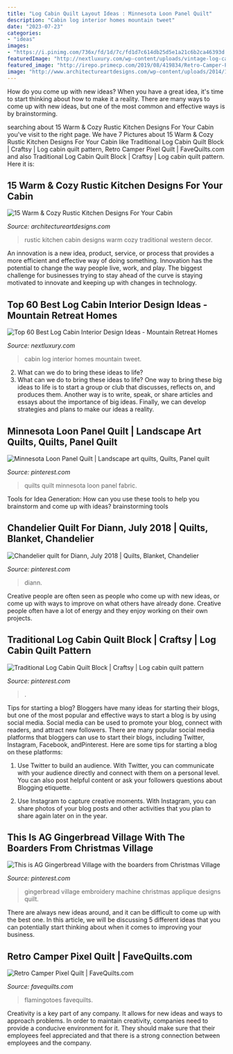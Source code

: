 ```yaml
---
title: "Log Cabin Quilt Layout Ideas : Minnesota Loon Panel Quilt"
description: "Cabin log interior homes mountain tweet"
date: "2023-07-23"
categories:
- "ideas"
images:
- "https://i.pinimg.com/736x/fd/1d/7c/fd1d7c614db25d5e1a21c6b2ca46393d.jpg"
featuredImage: "http://nextluxury.com/wp-content/uploads/vintage-log-cabin-interior-design-ideas.jpg"
featured_image: "http://irepo.primecp.com/2019/08/419834/Retro-Camper-Pixel-Quilt_ExtraLarge900_ID-3324757.jpg?v=3324757"
image: "http://www.architectureartdesigns.com/wp-content/uploads/2014/10/15-Warm-Cozy-Rustic-Kitchen-Designs-For-Your-Cabin-4-630x420.jpg"
---
```



How do you come up with new ideas?
When you have a great idea, it's time to start thinking about how to make it a reality. There are many ways to come up with new ideas, but one of the most common and effective ways is by brainstorming.

	

		
searching about 15 Warm &amp; Cozy Rustic Kitchen Designs For Your Cabin you've visit to the right page. We have 7 Pictures about 15 Warm &amp; Cozy Rustic Kitchen Designs For Your Cabin like Traditional Log Cabin Quilt Block | Craftsy | Log cabin quilt pattern, Retro Camper Pixel Quilt | FaveQuilts.com and also Traditional Log Cabin Quilt Block | Craftsy | Log cabin quilt pattern. Here it is:
		
    
## 15 Warm &amp; Cozy Rustic Kitchen Designs For Your Cabin

<img loading=lazy src="http://www.architectureartdesigns.com/wp-content/uploads/2014/10/15-Warm-Cozy-Rustic-Kitchen-Designs-For-Your-Cabin-4-630x420.jpg" onerror="this.onerror=null;this.src='https://tse4.mm.bing.net/th?id=OIP.oM4amXUtu5hpb5FunhXE8QHaE8&amp;pid=15.1';" alt="15 Warm &amp; Cozy Rustic Kitchen Designs For Your Cabin">

_Source: architectureartdesigns.com_

>rustic kitchen cabin designs warm cozy traditional western decor. 

	

An innovation is a new idea, product, service, or process that provides a more efficient and effective way of doing something. Innovation has the potential to change the way people live, work, and play. The biggest challenge for businesses trying to stay ahead of the curve is staying motivated to innovate and keeping up with changes in technology.

    
## Top 60 Best Log Cabin Interior Design Ideas - Mountain Retreat Homes

<img loading=lazy src="http://nextluxury.com/wp-content/uploads/vintage-log-cabin-interior-design-ideas.jpg" onerror="this.onerror=null;this.src='https://tse3.mm.bing.net/th?id=OIP.MKjFPYZ9TpQSi2qJ5GnTLgHaLL&amp;pid=15.1';" alt="Top 60 Best Log Cabin Interior Design Ideas - Mountain Retreat Homes">

_Source: nextluxury.com_

>cabin log interior homes mountain tweet. 

	

2. What can we do to bring these ideas to life?
2. What can we do to bring these ideas to life? 
One way to bring these big ideas to life is to start a group or club that discusses, reflects on, and produces them. Another way is to write, speak, or share articles and essays about the importance of big ideas. Finally, we can develop strategies and plans to make our ideas a reality.

    
## Minnesota Loon Panel Quilt | Landscape Art Quilts, Quilts, Panel Quilt

<img loading=lazy src="https://i.pinimg.com/736x/0a/be/87/0abe8772b41cfe3975a452edacb83f22.jpg" onerror="this.onerror=null;this.src='https://tse3.mm.bing.net/th?id=OIP.wrnU7-PgoEEfuEkl1OHydAHaJv&amp;pid=15.1';" alt="Minnesota Loon Panel Quilt | Landscape art quilts, Quilts, Panel quilt">

_Source: pinterest.com_

>quilts quilt minnesota loon panel fabric. 

	

Tools for Idea Generation: How can you use these tools to help you brainstorm and come up with ideas?
brainstorming tools 
    
## Chandelier Quilt For Diann, July 2018 | Quilts, Blanket, Chandelier

<img loading=lazy src="https://i.pinimg.com/736x/fd/1d/7c/fd1d7c614db25d5e1a21c6b2ca46393d.jpg" onerror="this.onerror=null;this.src='https://tse1.mm.bing.net/th?id=OIP.3rT5IPzl17SalCcikzYZegHaJ3&amp;pid=15.1';" alt="Chandelier quilt for Diann, July 2018 | Quilts, Blanket, Chandelier">

_Source: pinterest.com_

>diann. 

	

Creative people are often seen as people who come up with new ideas, or come up with ways to improve on what others have already done. Creative people often have a lot of energy and they enjoy working on their own projects.

    
## Traditional Log Cabin Quilt Block | Craftsy | Log Cabin Quilt Pattern

<img loading=lazy src="https://i.pinimg.com/736x/e9/d6/c5/e9d6c5d555cdc6d8a66de5e7790a960c.jpg" onerror="this.onerror=null;this.src='https://tse1.mm.bing.net/th?id=OIP.URkormQ3TLbH2KwD5l1o9gHaHX&amp;pid=15.1';" alt="Traditional Log Cabin Quilt Block | Craftsy | Log cabin quilt pattern">

_Source: pinterest.com_

>. 

	

Tips for starting a blog?
Bloggers have many ideas for starting their blogs, but one of the most popular and effective ways to start a blog is by using social media. Social media can be used to promote your blog, connect with readers, and attract new followers. There are many popular social media platforms that bloggers can use to start their blogs, including Twitter, Instagram, Facebook, andPinterest. Here are some tips for starting a blog on these platforms:
1. Use Twitter to build an audience. With Twitter, you can communicate with your audience directly and connect with them on a personal level. You can also post helpful content or ask your followers questions about Blogging etiquette.

2. Use Instagram to capture creative moments. With Instagram, you can share photos of your blog posts and other activities that you plan to share again later on in the year.

    
## This Is AG Gingerbread Village With The Boarders From Christmas Village

<img loading=lazy src="https://i.pinimg.com/736x/e3/0d/08/e30d083748e7e5fd2755194b8995d8d6.jpg" onerror="this.onerror=null;this.src='https://tse4.mm.bing.net/th?id=OIP.ZE-SemhjchaKw6ZaQR34nQHaJ4&amp;pid=15.1';" alt="This is AG Gingerbread Village with the boarders from Christmas Village">

_Source: pinterest.com_

>gingerbread village embroidery machine christmas applique designs quilt. 

	

There are always new ideas around, and it can be difficult to come up with the best one. In this article, we will be discussing 5 different ideas that you can potentially start thinking about when it comes to improving your business.

    
## Retro Camper Pixel Quilt | FaveQuilts.com

<img loading=lazy src="http://irepo.primecp.com/2019/08/419834/Retro-Camper-Pixel-Quilt_ExtraLarge900_ID-3324757.jpg?v=3324757" onerror="this.onerror=null;this.src='https://tse4.mm.bing.net/th?id=OIP.ita9SFEY5E33Ax5jn8DTwwHaKU&amp;pid=15.1';" alt="Retro Camper Pixel Quilt | FaveQuilts.com">

_Source: favequilts.com_

>flamingotoes favequilts. 

	

Creativity is a key part of any company. It allows for new ideas and ways to approach problems. In order to maintain creativity, companies need to provide a conducive environment for it. They should make sure that their employees feel appreciated and that there is a strong connection between employees and the company.

